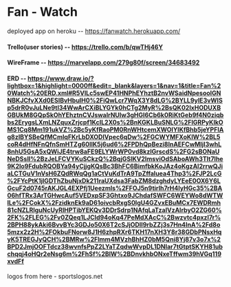 # Fan - Watch

deployed app on heroku -- https://fanwatch.herokuapp.com/

#### Trello(user stories) -- https://trello.com/b/qwTHj46Y

#### WireFrame -- https://marvelapp.com/279g80f/screen/34683492

#### ERD -- https://www.draw.io/?lightbox=1&highlight=0000ff&edit=_blank&layers=1&nav=1&title=Fan%20Watch%20ERD.xml#R5VlLc5swEP41HNPhEYhztB2nvWSaidNpesooIGNNBKJCfvXXd0ESIBvHbuIH0%2FiQwLcr7WqX3Y8dLG%2BYLL9ylE3vWISp5drR0vJuLNe9tl34WwArCXiBLYGYk0hCTg2MyR%2BsQK02IxHODUXBGBUkM8GQpSkOhYEhztnCVJswalrNUIw3gHGI6Cb6k0RiKtGeb9f4N0ziqbbs2ErygsLXmLNZquxZrjcpf1KcIL2X0s%2BnKGKLBuSNLG%2FIGRPyKlkOMS1Cq8Mm191ukVZ%2Bc5yKfRaoPM0RnWHtcemXWOlYlKfBhb5jeYPFlAg8zlBYSBeQfMCmIqFKrLbDXODlVpec6qDw%2FGCWYMFXoKIW%2BL5coR4dHfNFnQfnSmHTZg60IlK5j6ud6%2FPDhQpBezi8lnAEFCwMIjI3whL8nhU5GsA5xQWiJE4trw8aFE9ELYWrWP0vd8kzlGrscdS%2FG2sBONaUNeDSsIl%2BzJeLFCVYKuSCkzQ%2BqjGSlKV2ImsviOdSAboAWh3Tlt7lhe9K2lo9FdubRQOBYa94yCjjgKQsBc3BhFC6BimfbkKoJAz4oKgzAl2rrwQJiaLCTGuV1nVsH6ZQdRWqQg1aCtVuKdTrA9TpZffaluea4Thp3%2FJP2LcG%2FYcPtK1jlGDThZbuNjxDk211raUXdsa3FabZM8dzghdyLYEeE0OX6Y6LGcuF2d0745rAKJGL4EXPfj1Ueezmls%2FFOJ5n9tirlh7rH4lyHGc35%2BA06hfTRx3ArTGHwcAuf5VEDxpSF3Ghtxo9JChdafSWFC6WEYWo8dWTWlLe%2FCokX%2FzidknEk9aD61oivcbRxgS0lgU4GZvxEBuMCx7EWDRmh81cNZLRlguNcUyRIHPTibYEKQv3DDrSdrp1NAfqLaTzalVzAlrbyO2ZG60%2FK%2FLEG%2Fv0ZQeq1LJCId94oKq47PeMdXAcC%2Bwzvtc4pxzI7r%2BPH88ykAki6BvvBYc3GDJo50X6T2cSJjODII9rbZZj3s7Hn4InA%2Fd8o5mzx2z2H%2FOkbuFNorw8J1H6zhpRXr6TKH17nXH3Y8r38GDbPNsxHqyK5TREGJyQCH%2BMRw%2Flmm4MVzhBhHZ0bM5Qni8Yj87v3o7x%2BPD2JmjOOFTdcz38wvnfsPpZ2LYaTZqdwWvpDL1DNIar7tGtptSKYH81ubchqqj4oHQr2eNsg6m%2FhSf%2BlW%2BDnvkhbONxeTffwm39hVGq119xvdFf

logos from here - sportslogos.net
